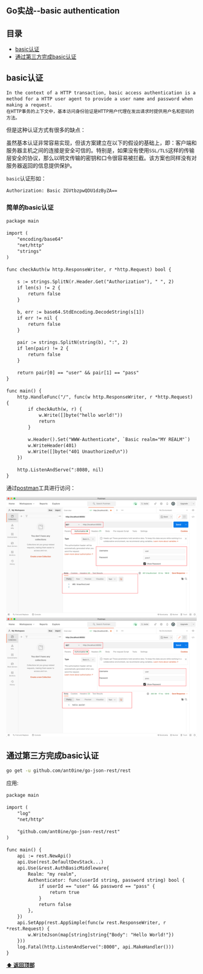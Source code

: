 ## Go实战--basic authentication

## 目录
* [basic认证](#basic认证)
* [通过第三方完成basic认证](#通过第三方完成basic认证)

## basic认证
```
In the context of a HTTP transaction, basic access authentication is a method for a HTTP user agent to provide a user name and password when making a request.
在HTTP事务的上下文中，基本访问身份验证是HTTP用户代理在发出请求时提供用户名和密码的方法。
```
但是这种认证方式有很多的缺点：

虽然基本认证非常容易实现，但该方案建立在以下的假设的基础上，即：客户端和服务器主机之间的连接是安全可信的。特别是，如果没有使用`SSL/TLS`这样的传输层安全的协议，那么以明文传输的密钥和口令很容易被拦截。该方案也同样没有对服务器返回的信息提供保护。

`basic`认证形如：
```sh
Authorization: Basic ZGVtbzpwQDU1dzByZA==
```
### 简单的basic认证
```golang
package main

import (
    "encoding/base64"
    "net/http"
    "strings"
)

func checkAuth(w http.ResponseWriter, r *http.Request) bool {

    s := strings.SplitN(r.Header.Get("Authorization"), " ", 2)
    if len(s) != 2 {
        return false
    }

    b, err := base64.StdEncoding.DecodeString(s[1])
    if err != nil {
        return false
    }

    pair := strings.SplitN(string(b), ":", 2)
    if len(pair) != 2 {
        return false
    }

    return pair[0] == "user" && pair[1] == "pass"
}

func main() {
    http.HandleFunc("/", func(w http.ResponseWriter, r *http.Request) {
        if checkAuth(w, r) {
            w.Write([]byte("hello world!"))
            return
        }

        w.Header().Set("WWW-Authenticate", `Basic realm="MY REALM"`)
        w.WriteHeader(401)
        w.Write([]byte("401 Unauthorized\n"))
    })

    http.ListenAndServe(":8080, nil)
}
```
通过[postman](https://www.postman.com/)工具进行访问：

![postman_test](images/postman_test01.png)
![postman_test](images/postman_test02.png)


## 通过第三方完成basic认证
```sh
go get -u github.com/ant0ine/go-json-rest/rest
```
应用:
```golang
package main

import (
    "log"
    "net/http"

    "github.com/ant0ine/go-json-rest/rest"
)

func main() {
    api := rest.NewApi()
    api.Use(rest.DefaultDevStack...)
    api.Use(&rest.AuthBasicMiddleware{
        Realm: "my realm",
        Authenticator: func(userId string, password string) bool {
            if userId == "user" && password == "pass" {
                return true
            }
            return false
        },
    })
    api.SetApp(rest.AppSimple(func(w rest.ResponseWriter, r *rest.Request) {
        w.WriteJson(map[string]string{"Body": "Hello World!"})
    }))
    log.Fatal(http.ListenAndServe(":8000", api.MakeHandler()))
}
```

**[⬆ 返回顶部](#目录)**